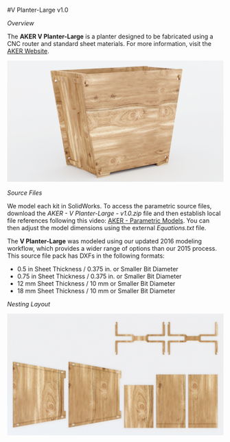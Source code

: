 #V Planter-Large v1.0

*Overview*

The **AKER V Planter-Large** is a planter designed to be fabricated using a CNC router and standard sheet materials. For more information, visit the [AKER Website](http://www.akerkits.com).

![V Planter-Large](https://github.com/AKERKits/V-Planter-Large/blob/master/Images/AKER%20-%20V%20Planter-Large%20-%20v1.0%20-%20Master%20Assembly%20Cropped-min.jpg)

*Source Files*

We model each kit in SolidWorks. To access the parametric source files, download the *AKER - V Planter-Large - v1.0.zip* file and then establish local file references following this video: [AKER - Parametric Models](https://www.youtube.com/watch?v=Ewdrlv4nSA0). You can then adjust the model dimensions using the external *Equations.txt* file.

The **V Planter-Large** was modeled using our updated 2016 modeling workflow, which provides a wider range of options than our 2015 process. This source file pack has DXFs in the following formats:

 * 0.5 in Sheet Thickness / 0.375 in. or Smaller Bit Diameter
 * 0.75 in Sheet Thickness / 0.375 in. or Smaller Bit Diameter
 * 12 mm Sheet Thickness / 10 mm or Smaller Bit Diameter
 * 18 mm Sheet Thickness / 10 mm or Smaller Bit Diameter

*Nesting Layout*

![V Planter-Large](https://github.com/AKERKits/V-Planter-Large/blob/master/Images/AKER%20-%20V%20Planter%20-%20v1.0%20-%20Nesting%20Assembly%20Cropped-min.jpg)
